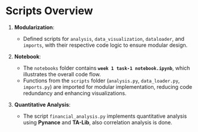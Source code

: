 # Scripts Overview  

1. **Modularization**:  
   - Defined scripts for `analysis`, `data_visualization`, `dataloader`, and `imports`, with their respective code logic to ensure modular design.  

2. **Notebook**:  
   - The `notebooks` folder contains **`week 1 task-1 notebook.ipynb`**, which illustrates the overall code flow.  
   - Functions from the `scripts` folder (`analysis.py`, `data_loader.py`, `imports.py`) are imported for modular implementation, reducing code redundancy and enhancing visualizations.  

3. **Quantitative Analysis**:  
   - The script `financial_analysis.py` implements quantitative analysis using **Pynance** and **TA-Lib**, also  correlation analysis is done.
